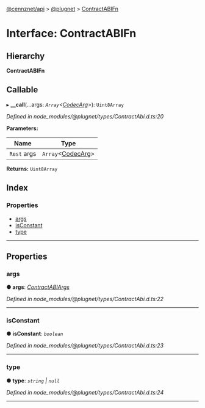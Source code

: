 [@cennznet/api](../README.md) > [@plugnet](../modules/_plugnet.md) > [ContractABIFn](../interfaces/_plugnet.contractabifn.md)

# Interface: ContractABIFn

## Hierarchy

**ContractABIFn**

## Callable
▸ **__call**(...args: *`Array`<[CodecArg](../modules/_plugnet.md#codecarg)>*): `Uint8Array`

*Defined in node_modules/@plugnet/types/ContractAbi.d.ts:20*

**Parameters:**

| Name | Type |
| ------ | ------ |
| `Rest` args | `Array`<[CodecArg](../modules/_plugnet.md#codecarg)> |

**Returns:** `Uint8Array`

## Index

### Properties

* [args](_plugnet.contractabifn.md#args)
* [isConstant](_plugnet.contractabifn.md#isconstant)
* [type](_plugnet.contractabifn.md#type)

---

## Properties

<a id="args"></a>

###  args

**● args**: *[ContractABIArgs](../modules/_plugnet.md#contractabiargs)*

*Defined in node_modules/@plugnet/types/ContractAbi.d.ts:22*

___
<a id="isconstant"></a>

###  isConstant

**● isConstant**: *`boolean`*

*Defined in node_modules/@plugnet/types/ContractAbi.d.ts:23*

___
<a id="type"></a>

###  type

**● type**: *`string` \| `null`*

*Defined in node_modules/@plugnet/types/ContractAbi.d.ts:24*

___

